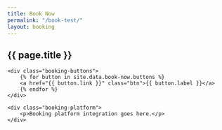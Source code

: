 ```yaml
---
title: Book Now
permalink: "/book-test/"
layout: booking
---
```


<section id="book-now">
    <h1>{{ page.title }}</h1>

    <div class="booking-buttons">
        {% for button in site.data.book-now.buttons %}
        <a href="{{ button.link }}" class="btn">{{ button.label }}</a>
        {% endfor %}
    </div>

    <div class="booking-platform">
        <p>Booking platform integration goes here.</p>
    </div>
</section>
